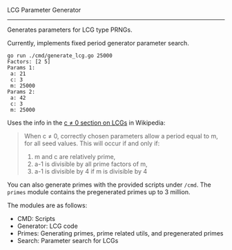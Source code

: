 LCG Parameter Generator

---

Generates parameters for LCG type PRNGs.

Currently, implements fixed period generator parameter search.

```
go run ./cmd/generate_lcg.go 25000                               
Factors: [2 5]
Params 1:
 a: 21
 c: 3
 m: 25000
Params 2:
 a: 42
 c: 3
 m: 25000

```

Uses the info in the [c ≠ 0 section on LCGs](https://en.wikipedia.org/wiki/Linear_congruential_generator) in Wikipedia:

> When c ≠ 0, correctly chosen parameters allow a period equal to m, for all seed values. This will occur if and only if:
> 1. m and c are relatively prime,
> 2. a-1 is divisible by all prime factors of m,
> 3. a-1 is divisible by 4 if m is divisible by 4

You can also generate primes with the provided scripts under `/cmd`.
The `primes` module contains the pregenerated primes up to 3 million.

The modules are as follows:

- CMD: Scripts
- Generator: LCG code
- Primes: Generating primes, prime related utils, and pregenerated primes
- Search: Parameter search for LCGs
